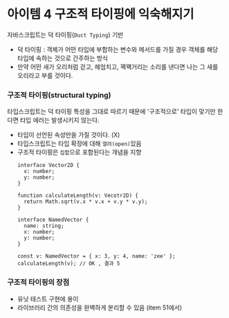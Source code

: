 # 아이템 4 구조적 타이핑에 익숙해지기
자바스크립트는 덕 타이핑(`Duct Typing`) 기반

- 덕 타이핑 : 객체가 어떤 타입에 부합하는 변수와 메서드를 가질 경우 객체를 해당 타입에 속하는 것으로 간주하는 방식
- 만약 어떤 새가 오리처럼 걷고, 헤엄치고, 꽥꽥거리는 소리를 낸다면 나는 그 새를 오리라고 부를 것이다.

### 구조적 타이핑(structural typing)

타입스크립트는 덕 타이핑 특성을 그대로 따르기 때문에 '구조적으로' 타입이 맞기만 한다면 타입 에러는 발생시키지 않는다.

- 타입이 선언된 속성만을 가질 것이다. (X)
- 타입스크립트는 타입 확장에 대해 `열려(open)`있음
- 구조적 타이핑은 `집합`으로 포함된다는 개념을 지향
  ```tsx
  interface Vector2D {
    x: number;
    y: number;
  }

  function calculateLength(v: Vecotr2D) {
    return Math.sqrt(v.x * v.x + v.y * v.y);
  }

  interface NamedVector {
    name: string;
    x: number;
    y: number;
  }

  const v: NamedVector = { x: 3, y: 4, name: 'zee' };
  calculateLength(v); // OK , 결과 5
  ```

### **구조적 타이핑의 장점**

- 유닛 테스트 구현에 용이
- 라이브러리 간의 의존성을 완벽하게 분리할 수 있음 (item 51에서)
